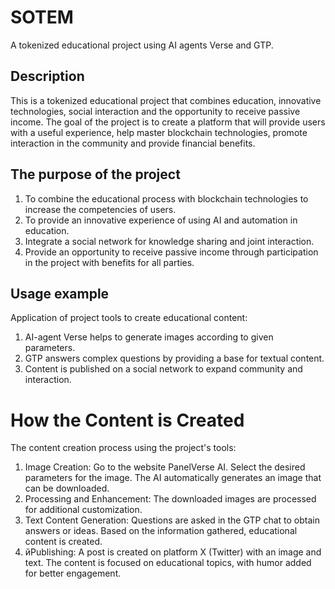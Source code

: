 # SOTEM
A tokenized educational project using AI agents Verse and GTP.
## Description
This is a tokenized educational project that combines education, innovative technologies, social interaction and the opportunity to receive passive income. The goal of the project is to create a platform that will provide users with a useful experience, help master blockchain technologies, promote interaction in the community and provide financial benefits.

## The purpose of the project
1. To combine the educational process with blockchain technologies to increase the competencies of users.
2. To provide an innovative experience of using AI and automation in education.
3. Integrate a social network for knowledge sharing and joint interaction.
4. Provide an opportunity to receive passive income through participation in the project with benefits for all parties.

## Usage example
Application of project tools to create educational content:
1. AI-agent Verse helps to generate images according to given parameters.
2. GTP answers complex questions by providing a base for textual content.
3. Content is published on a social network to expand community and interaction.

# How the Content is Created
The content creation process using the project's tools:
1. Image Creation:
Go to the website PanelVerse AI.
Select the desired parameters for the image.
The AI automatically generates an image that can be downloaded.
2. Processing and Enhancement:
The downloaded images are processed for additional customization.
3. Text Content Generation:
Questions are asked in the GTP chat to obtain answers or ideas.
Based on the information gathered, educational content is created.
4. йPublishing:
A post is created on platform X (Twitter) with an image and text.
The content is focused on educational topics, with humor added for better engagement.
